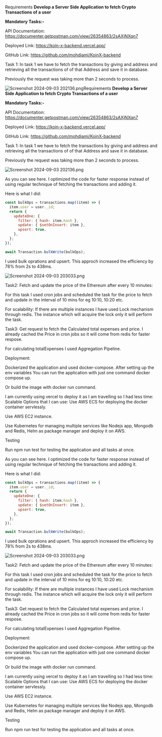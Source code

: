 Requirements
**Develop a Server Side Application to fetch Crypto Transactions of a user**

**Mandatory Tasks:-**

API Documentation: https://documenter.getpostman.com/view/26354863/2sAXjNXqn7

Deployed Link: https://koin-x-backend.vercel.app/

GitHub Link: https://github.com/mohdjami/KoinX-backend

Task 1:
In task 1 we have to fetch the transactions by giving and address and retrieving all the transactions of of that Address and save it in database.

Previously the request was taking more than 2 seconds to process.

![Screenshot 2024-09-03 202136.png](https://prod-files-secure.s3.us-west-2.amazonaws.com/32c8d686-cb3a-45e8-9bfc-53380f009e76/202b8756-e41a-4ba6-9c15-924441afd2cf/Screenshot_2024-09-03_202136.png)Requirements
**Develop a Server Side Application to fetch Crypto Transactions of a user**

**Mandatory Tasks:-**

API Documentation: https://documenter.getpostman.com/view/26354863/2sAXjNXqn7

Deployed Link: https://koin-x-backend.vercel.app/

GitHub Link: https://github.com/mohdjami/KoinX-backend

Task 1:
In task 1 we have to fetch the transactions by giving and address and retrieving all the transactions of of that Address and save it in database.

Previously the request was taking more than 2 seconds to process.

![Screenshot 2024-09-03 202136.png](https://prod-files-secure.s3.us-west-2.amazonaws.com/32c8d686-cb3a-45e8-9bfc-53380f009e76/202b8756-e41a-4ba6-9c15-924441afd2cf/Screenshot_2024-09-03_202136.png)

As you can see here. I optimized the code for faster response instead of using regular technique of fetching the transactions and adding it.

Here is what I did:

```jsx
const bulkOps = transactions.map((item) => {
  item.user = user._id;
  return {
    updateOne: {
      filter: { hash: item.hash },
      update: { $setOnInsert: item },
      upsert: true,
    },
  };
});

await Transaction.bulkWrite(bulkOps);
```

I used bulk oprations and upsert. This approch increased the efficiency by 78% from 2s to 438ms.

![Screenshot 2024-09-03 203033.png](https://prod-files-secure.s3.us-west-2.amazonaws.com/32c8d686-cb3a-45e8-9bfc-53380f009e76/b0dfa3e8-05ca-4a26-98c0-4ec41c6a760e/Screenshot_2024-09-03_203033.png)

Task2: Fetch and update the price of the Ethereum after every 10 minutes:

For this task I used cron jobs and scheduled the task for the price to fetch and update in the interval of 10 mins for eg 10:10, 10:20 etc.

For scalability: If there are multiple instances I have used Lock mechanism through redis. The instance which will acquire the lock only it will perform the task.

Task3: Get request to fetch the Calculated total expenses and price.
I already cached the Price in cron jobs so it will come from redis for faster respose.

For calculating totalExpenses I used Aggregation Pipeline.

Deployment:

Dockerized the application and used docker-compose.
After setting up the env variables
You can run the application with just one command docker compose up.

Or build the image with docker run command.

I am currently using vercel to deploy it as I am travelling so I had less time:
Scalable Options that I can use:
Use AWS ECS for deploying the docker container servlessly.

Use AWS EC2 instance.

Use Kubernetes for managing multiple services like Nodejs app, Mongodb and Redis, Helm as package manager and deploy it on AWS.

Testing

Run npm run test for testing the application and all tasks at once.

As you can see here. I optimized the code for faster response instead of using regular technique of fetching the transactions and adding it.

Here is what I did:

```jsx
const bulkOps = transactions.map((item) => {
  item.user = user._id;
  return {
    updateOne: {
      filter: { hash: item.hash },
      update: { $setOnInsert: item },
      upsert: true,
    },
  };
});

await Transaction.bulkWrite(bulkOps);
```

I used bulk oprations and upsert. This approch increased the efficiency by 78% from 2s to 438ms.

![Screenshot 2024-09-03 203033.png](https://prod-files-secure.s3.us-west-2.amazonaws.com/32c8d686-cb3a-45e8-9bfc-53380f009e76/b0dfa3e8-05ca-4a26-98c0-4ec41c6a760e/Screenshot_2024-09-03_203033.png)

Task2: Fetch and update the price of the Ethereum after every 10 minutes:

For this task I used cron jobs and scheduled the task for the price to fetch and update in the interval of 10 mins for eg 10:10, 10:20 etc.

For scalability: If there are multiple instances I have used Lock mechanism through redis. The instance which will acquire the lock only it will perform the task.

Task3: Get request to fetch the Calculated total expenses and price.
I already cached the Price in cron jobs so it will come from redis for faster respose.

For calculating totalExpenses I used Aggregation Pipeline.

Deployment:

Dockerized the application and used docker-compose.
After setting up the env variables
You can run the application with just one command docker compose up.

Or build the image with docker run command.

I am currently using vercel to deploy it as I am travelling so I had less time:
Scalable Options that I can use:
Use AWS ECS for deploying the docker container servlessly.

Use AWS EC2 instance.

Use Kubernetes for managing multiple services like Nodejs app, Mongodb and Redis, Helm as package manager and deploy it on AWS.

Testing

Run npm run test for testing the application and all tasks at once.
